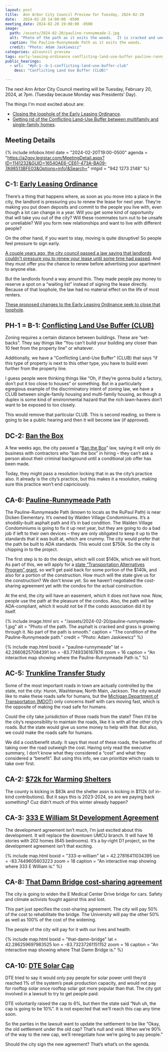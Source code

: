 ```yaml
---
layout: post
title:  Ann Arbor City Council Preview for Tuesday, 2024-02-20
date:   2024-02-20 14:00:00 -0500
meeting_date: 2024-02-20 19:00:00 -0500
image:
  path: /assets/2024-02-20/pauline-runnymeade-2.jpg
  alt: "Photo of the path as it exits the woods.  It is cracked and uneven.  It goes at a very steep grade, terminating at a corner with a raised curb on one side and a gravel slope on the other.  There is no clear path down to the actual road, and no sidewalk for it to continue onto.  It goes through a gap in a fence made of rusty highway guardrail.  Very close to the path is a utility pole and some sort of electric box."
  caption: The Pauline-Runnymeade Path as it exits the woods.
  credit: "Photo: Adam Jaskiewicz"
categories: a2council preview
tags: early-leasing-ordinance conflicting-land-use-buffer pauline-runnymeade trunkline-transfer warming-shelter that-damn-bridge 333-e-william dte solar 
public_hearings:
  - url:  "#ph-1--b-1-conflicting-land-use-buffer-club"
    desc: "Conflicting Land Use Buffer (CLUB)"

---
```

<span class="h-event">The next <span class="p-name">Ann Arbor City Council meeting</span> will be <time class="dt-start" datetime="2024-02-20T19:00-0500">Tuesday, February 20, 2024, at 7pm</time>. (Tuesday because Monday was Presidents' Day).</span>

The things I'm most excited about are:
* [Closing the loophole of the Early Leasing Ordinance](#c-1-early-leasing-ordinance).
* [Getting rid of the Conflicting Land-Use Buffer between multifamily and single-family homes](#ph-1--b-1-conflicting-land-use-buffer-club).

<!--more-->

## Meeting Details

{% include infobox.html 
  date    = "2024-02-20T19:00-0500"
  agenda  = "https://a2gov.legistar.com/MeetingDetail.aspx?ID=1141232&GUID=16540AE6-CE61-473A-BA09-7A98513BFE03&Options=info|&Search="
  mtgid   = "942 1273 2148"
%}

## C-1: <a href="https://a2gov.legistar.com/LegislationDetail.aspx?ID=6516922&GUID=DABF7458-A183-4F5A-A102-E77B6E06DF00&Options=&Search=">Early Leasing Ordinance</a>

There’s a thing that happens where, as soon as you move into a place in the city, the landlord is pressuring you to renew the lease for next year.  They’re making you put down deposits and commit to the people you live with, even though a lot can change in a year.  Will you get some kind of opportunity that will take you out of the city?  Will these roommates turn out to be unsafe or unreliable?  Will you form new relationships and want to live with different people?

On the other hand, if you want to stay, moving is quite disruptive!  So people feel pressure to sign early.

[A couple years ago, the city council passed a law saying that landlords couldn't pressure you to renew your lease until some time had passed](https://a2gov.legistar.com/LegislationDetail.aspx?ID=5018056&GUID=E79E3457-BA68-4591-95B3-0F97B0710FFA).  And they must offer you the chance to renew before advertising your apartment to anyone else.

But the landlords found a way around this.  They made people pay money to reserve a spot on a “waiting list” instead of signing the lease directly.  Because of that loophole, the law had no material effect on the life of most renters.

[These proposed changes to the Early Leasing Ordinance seek to close that loophole](https://a2gov.legistar.com/LegislationDetail.aspx?ID=6516922&GUID=DABF7458-A183-4F5A-A102-E77B6E06DF00&Options=&Search=).


## PH-1 = B-1: [Conflicting Land Use Buffer (CLUB)](https://a2gov.legistar.com/LegislationDetail.aspx?ID=6476016&GUID=CB2F4676-CB8B-4E82-A17D-86C4C6F4457E&Options=&Search=)

Zoning requires a certain distance between buildings.  These are “set-backs”.  They say things like “You can’t build your building any closer than 10 feet from the property line” or whatever.

Additionally, we have a “Conflicting Land-Use Buffer” (CLUB) that says “if this type of property is next to this other type, you have to build even further from the property line.

I guess people were thinking things like “Oh, if they’re gonna build a factory, don’t put it too close to houses” or something.  But in a particularly egregious example of the discriminatory intent of zoning law, we have a CLUB between single-family housing and multi-family housing, as though a duplex is some kind of environmental hazard that the rich lawn-havers don’t want to be exposed to too closely.

This would remove that particular CLUB.  This is second reading, so there is going to be a public hearing and then it will become law (if approved).

## DC-2: [Ban the Box](https://a2gov.legistar.com/LegislationDetail.aspx?ID=6516858&GUID=5BCC9E66-F4A8-454F-A81E-69C87EC0D770&Options=&Search=)

A few weeks ago, the city passed a “[Ban the Box](https://bantheboxcampaign.org/)” law, saying it will only do business with contractors who “ban the box” in hiring – they can’t ask a person about their criminal background until a conditional job offer has been made.

Today, they might pass a resolution locking that in as the city’s practice also.  It already is the city’s practice, but this makes it a resolution, making sure this practice won’t end capriciously.

## CA-6: [Pauline-Runnymeade Path](http://a2gov.legistar.com/LegislationDetail.aspx?ID=6509124&GUID=63E4F9A7-D2F9-477D-BFD1-EFF2F235C076&Options=&Search=)

The Pauline-Runnymeade Path (known to locals as the RuPaul Path) is near Dicken Elementary.  It’s owned by Walden Village Condominiums.  It’s a shoddily-built asphalt path and it’s in bad condition.  The Walden Village Condominiums is going to fix it up next year, but they are going to do a bad job if left to their own devices – they are only obligated to keep it up to the standards that it was built at, which are crummy.  The city would prefer that the path be built to ADA standards.  This would cost $750k.  So the city is chipping in to the project.

The first step is to do the design, which will cost $140k, which we will front.  As part of this, we will apply for a [state “Transportation Alternatives Program” grant](https://www.michigan.gov/mdot/programs/grant-programs/transportation-alternatives), so we’ll get paid back for some portion of the $140k, and also for a portion of the construction.  How much will the state give us for the construction?  We don’t know yet.  So we haven’t negotiated the cost-sharing agreement yet with the condos for the actual construction.

At the end, the city will have an easement, which it does not have now.  Now, people use the path at the pleasure of the condos.  Also, the path will be ADA-compliant, which it would not be if the condo association did it by itself.

{% include image.html
  src = "/assets/2024-02-20/pauline-runnymeade-1.jpg"
  alt = "Photo of the path.  The asphalt is cracked and grass is growing through it.  No part of the path is smooth."
  caption = "The condition of the Pauline-Runnymeade path."
  credit = "Photo: Adam Jaskiewicz"
%}

{% include map.html
  boxid     = "pauline-runnymeade"
  lat       = 42.26608257084391
  lon       = -83.7749336167876
  zoom      = 16
  caption   = "An interactive map showing where the Pauline-Runnymeade Path is."
%}

## AC-5: [Trunkline Transfer Study](http://a2gov.legistar.com/LegislationDetail.aspx?ID=6518925&GUID=00EE1B6C-DE68-4A0E-BA41-87FA53FE0D0A&Options=&Search=)

Some of the most important roads in town are actually controlled by the state, not the city:  Huron, Washtenaw, North Main, Jackson.  The city would like to make these roads safe for humans, but the [Michigan Department of Transportation (MDOT)](https://www.michigan.gov/mdot) only concerns itself with cars moving fast, which is the opposite of making the road safe for humans.

Could the city take jurisdiction of those roads from the state?  Then it’d be the city’s responsibility to maintain the roads, like it is with all the other city’s roads.  But the state would give us some money to help with that.  But also, we could make the roads safe for humans.

We did a cost/benefit study.  It says that most of these roads, the benefits of taking over the road outweigh the cost.  Having only read the executive summary, I don’t know what they considered a “cost” and what they considered a “benefit”.  But using this info, we can prioritize which roads to take over first.

## CA-2: [$72k for Warming Shelters](http://a2gov.legistar.com/LegislationDetail.aspx?ID=6509118&GUID=89831AC5-A1B3-421F-8934-00D231B8A911&Options=&Search=)

The county is kicking in $83k and the shelter assn is kicking in $112k (of in-kind contributions).  But it says this is 2023-2024, so are we paying back something?  Cuz didn’t much of this winter already happen?

## CA-3: [333 E William St Development Agreement](http://a2gov.legistar.com/LegislationDetail.aspx?ID=6509122&GUID=B483E361-A4C2-49A9-9A41-CCB4F266588D&Options=&Search=)

The development agreement isn’t much, I’m just excited about this development.  It will replace the downtown UMCU branch.  It will have 16 stories with 202 homes (645 bedrooms).  It’s a by-right D1 project, so the development agreement isn’t that exciting.

{% include map.html
  boxid     = "333-e-william"
  lat       = 42.27816411034395
  lon       = -83.7449605603223
  zoom      = 18
  caption   = "An interactive map showing where 333 E William is."
%}

## CA-8: [That Damn Bridge cost-sharing agreement](http://a2gov.legistar.com/LegislationDetail.aspx?ID=6509125&GUID=55F89262-A18E-4527-802C-B08A334A3312&Options=&Search=)

The city is going to widen the E Medical Center Drive bridge for cars.  Safety and climate activists fought against this and lost.

This part just specifies the cost-sharing agreement.  The city will pay 50% of the cost to rehabilitate the bridge.  The University will pay the other 50% as well as 100% of the cost of the widening.

The people of the city will pay for it with our lives and health.

{% include map.html
  boxid     = "that-damn-bridge"
  lat       = 42.286259697983525
  lon       = -83.73237261151152
  zoom      = 16
  caption   = "An interactive map showing where That Damn Bridge is."
%}


## CA-10: [DTE Solar Cap](http://a2gov.legistar.com/LegislationDetail.aspx?ID=6509129&GUID=3ADDC13C-61C3-4F6B-9237-5C0E998E6035&Options=&Search=)

DTE tried to say it would only pay people for solar power until they’d reached 1% of the system’s peak production capacity, and would not pay for rooftop solar once rooftop solar got more popular than that.  The city got involved in a lawsuit to try to get people paid.

DTE voluntarily raised the cap to 6%, but then the state said “Nuh uh, the cap is going to be 10%”.  It is not expected that we’ll reach this cap any time soon.

So the parties in the lawsuit want to update the settlement to be like “Okay, the old settlement under the old cap?  That’s null and void.  When we’re 90% of the way to the new cap, we’ll renegotiate how we’re going to pay people.”

Should the city sign the new agreement?  That’s what’s on the agenda.
